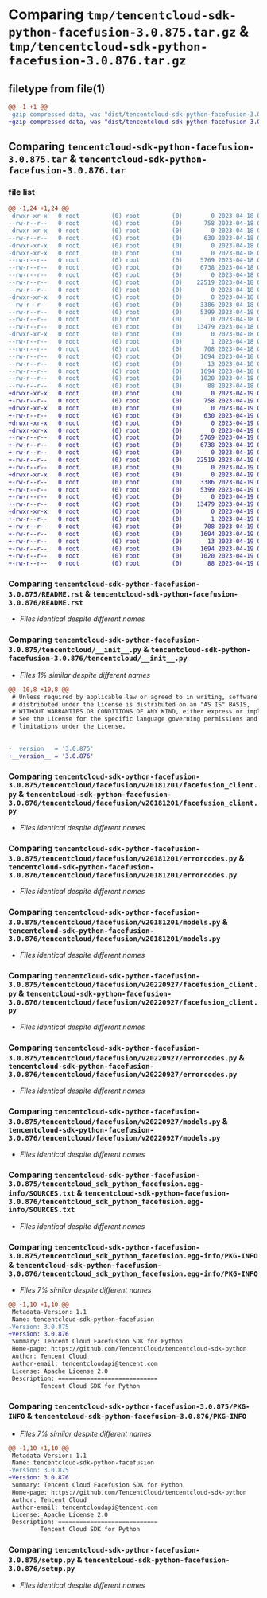 # Comparing `tmp/tencentcloud-sdk-python-facefusion-3.0.875.tar.gz` & `tmp/tencentcloud-sdk-python-facefusion-3.0.876.tar.gz`

## filetype from file(1)

```diff
@@ -1 +1 @@
-gzip compressed data, was "dist/tencentcloud-sdk-python-facefusion-3.0.875.tar", last modified: Tue Apr 18 00:38:40 2023, max compression
+gzip compressed data, was "dist/tencentcloud-sdk-python-facefusion-3.0.876.tar", last modified: Wed Apr 19 00:27:35 2023, max compression
```

## Comparing `tencentcloud-sdk-python-facefusion-3.0.875.tar` & `tencentcloud-sdk-python-facefusion-3.0.876.tar`

### file list

```diff
@@ -1,24 +1,24 @@
-drwxr-xr-x   0 root         (0) root         (0)        0 2023-04-18 00:38:40.000000 tencentcloud-sdk-python-facefusion-3.0.875/
--rw-r--r--   0 root         (0) root         (0)      758 2023-04-18 00:38:40.000000 tencentcloud-sdk-python-facefusion-3.0.875/README.rst
-drwxr-xr-x   0 root         (0) root         (0)        0 2023-04-18 00:38:40.000000 tencentcloud-sdk-python-facefusion-3.0.875/tencentcloud/
--rw-r--r--   0 root         (0) root         (0)      630 2023-04-18 00:38:40.000000 tencentcloud-sdk-python-facefusion-3.0.875/tencentcloud/__init__.py
-drwxr-xr-x   0 root         (0) root         (0)        0 2023-04-18 00:38:40.000000 tencentcloud-sdk-python-facefusion-3.0.875/tencentcloud/facefusion/
-drwxr-xr-x   0 root         (0) root         (0)        0 2023-04-18 00:38:40.000000 tencentcloud-sdk-python-facefusion-3.0.875/tencentcloud/facefusion/v20181201/
--rw-r--r--   0 root         (0) root         (0)     5769 2023-04-18 00:38:40.000000 tencentcloud-sdk-python-facefusion-3.0.875/tencentcloud/facefusion/v20181201/facefusion_client.py
--rw-r--r--   0 root         (0) root         (0)     6738 2023-04-18 00:38:40.000000 tencentcloud-sdk-python-facefusion-3.0.875/tencentcloud/facefusion/v20181201/errorcodes.py
--rw-r--r--   0 root         (0) root         (0)        0 2023-04-18 00:38:40.000000 tencentcloud-sdk-python-facefusion-3.0.875/tencentcloud/facefusion/v20181201/__init__.py
--rw-r--r--   0 root         (0) root         (0)    22519 2023-04-18 00:38:40.000000 tencentcloud-sdk-python-facefusion-3.0.875/tencentcloud/facefusion/v20181201/models.py
--rw-r--r--   0 root         (0) root         (0)        0 2023-04-18 00:38:40.000000 tencentcloud-sdk-python-facefusion-3.0.875/tencentcloud/facefusion/__init__.py
-drwxr-xr-x   0 root         (0) root         (0)        0 2023-04-18 00:38:40.000000 tencentcloud-sdk-python-facefusion-3.0.875/tencentcloud/facefusion/v20220927/
--rw-r--r--   0 root         (0) root         (0)     3386 2023-04-18 00:38:40.000000 tencentcloud-sdk-python-facefusion-3.0.875/tencentcloud/facefusion/v20220927/facefusion_client.py
--rw-r--r--   0 root         (0) root         (0)     5399 2023-04-18 00:38:40.000000 tencentcloud-sdk-python-facefusion-3.0.875/tencentcloud/facefusion/v20220927/errorcodes.py
--rw-r--r--   0 root         (0) root         (0)        0 2023-04-18 00:38:40.000000 tencentcloud-sdk-python-facefusion-3.0.875/tencentcloud/facefusion/v20220927/__init__.py
--rw-r--r--   0 root         (0) root         (0)    13479 2023-04-18 00:38:40.000000 tencentcloud-sdk-python-facefusion-3.0.875/tencentcloud/facefusion/v20220927/models.py
-drwxr-xr-x   0 root         (0) root         (0)        0 2023-04-18 00:38:40.000000 tencentcloud-sdk-python-facefusion-3.0.875/tencentcloud_sdk_python_facefusion.egg-info/
--rw-r--r--   0 root         (0) root         (0)        1 2023-04-18 00:38:40.000000 tencentcloud-sdk-python-facefusion-3.0.875/tencentcloud_sdk_python_facefusion.egg-info/dependency_links.txt
--rw-r--r--   0 root         (0) root         (0)      708 2023-04-18 00:38:40.000000 tencentcloud-sdk-python-facefusion-3.0.875/tencentcloud_sdk_python_facefusion.egg-info/SOURCES.txt
--rw-r--r--   0 root         (0) root         (0)     1694 2023-04-18 00:38:40.000000 tencentcloud-sdk-python-facefusion-3.0.875/tencentcloud_sdk_python_facefusion.egg-info/PKG-INFO
--rw-r--r--   0 root         (0) root         (0)       13 2023-04-18 00:38:40.000000 tencentcloud-sdk-python-facefusion-3.0.875/tencentcloud_sdk_python_facefusion.egg-info/top_level.txt
--rw-r--r--   0 root         (0) root         (0)     1694 2023-04-18 00:38:40.000000 tencentcloud-sdk-python-facefusion-3.0.875/PKG-INFO
--rw-r--r--   0 root         (0) root         (0)     1020 2023-04-18 00:38:40.000000 tencentcloud-sdk-python-facefusion-3.0.875/setup.py
--rw-r--r--   0 root         (0) root         (0)       88 2023-04-18 00:38:40.000000 tencentcloud-sdk-python-facefusion-3.0.875/setup.cfg
+drwxr-xr-x   0 root         (0) root         (0)        0 2023-04-19 00:27:35.000000 tencentcloud-sdk-python-facefusion-3.0.876/
+-rw-r--r--   0 root         (0) root         (0)      758 2023-04-19 00:27:35.000000 tencentcloud-sdk-python-facefusion-3.0.876/README.rst
+drwxr-xr-x   0 root         (0) root         (0)        0 2023-04-19 00:27:35.000000 tencentcloud-sdk-python-facefusion-3.0.876/tencentcloud/
+-rw-r--r--   0 root         (0) root         (0)      630 2023-04-19 00:27:35.000000 tencentcloud-sdk-python-facefusion-3.0.876/tencentcloud/__init__.py
+drwxr-xr-x   0 root         (0) root         (0)        0 2023-04-19 00:27:35.000000 tencentcloud-sdk-python-facefusion-3.0.876/tencentcloud/facefusion/
+drwxr-xr-x   0 root         (0) root         (0)        0 2023-04-19 00:27:35.000000 tencentcloud-sdk-python-facefusion-3.0.876/tencentcloud/facefusion/v20181201/
+-rw-r--r--   0 root         (0) root         (0)     5769 2023-04-19 00:27:35.000000 tencentcloud-sdk-python-facefusion-3.0.876/tencentcloud/facefusion/v20181201/facefusion_client.py
+-rw-r--r--   0 root         (0) root         (0)     6738 2023-04-19 00:27:35.000000 tencentcloud-sdk-python-facefusion-3.0.876/tencentcloud/facefusion/v20181201/errorcodes.py
+-rw-r--r--   0 root         (0) root         (0)        0 2023-04-19 00:27:35.000000 tencentcloud-sdk-python-facefusion-3.0.876/tencentcloud/facefusion/v20181201/__init__.py
+-rw-r--r--   0 root         (0) root         (0)    22519 2023-04-19 00:27:35.000000 tencentcloud-sdk-python-facefusion-3.0.876/tencentcloud/facefusion/v20181201/models.py
+-rw-r--r--   0 root         (0) root         (0)        0 2023-04-19 00:27:35.000000 tencentcloud-sdk-python-facefusion-3.0.876/tencentcloud/facefusion/__init__.py
+drwxr-xr-x   0 root         (0) root         (0)        0 2023-04-19 00:27:35.000000 tencentcloud-sdk-python-facefusion-3.0.876/tencentcloud/facefusion/v20220927/
+-rw-r--r--   0 root         (0) root         (0)     3386 2023-04-19 00:27:35.000000 tencentcloud-sdk-python-facefusion-3.0.876/tencentcloud/facefusion/v20220927/facefusion_client.py
+-rw-r--r--   0 root         (0) root         (0)     5399 2023-04-19 00:27:35.000000 tencentcloud-sdk-python-facefusion-3.0.876/tencentcloud/facefusion/v20220927/errorcodes.py
+-rw-r--r--   0 root         (0) root         (0)        0 2023-04-19 00:27:35.000000 tencentcloud-sdk-python-facefusion-3.0.876/tencentcloud/facefusion/v20220927/__init__.py
+-rw-r--r--   0 root         (0) root         (0)    13479 2023-04-19 00:27:35.000000 tencentcloud-sdk-python-facefusion-3.0.876/tencentcloud/facefusion/v20220927/models.py
+drwxr-xr-x   0 root         (0) root         (0)        0 2023-04-19 00:27:35.000000 tencentcloud-sdk-python-facefusion-3.0.876/tencentcloud_sdk_python_facefusion.egg-info/
+-rw-r--r--   0 root         (0) root         (0)        1 2023-04-19 00:27:35.000000 tencentcloud-sdk-python-facefusion-3.0.876/tencentcloud_sdk_python_facefusion.egg-info/dependency_links.txt
+-rw-r--r--   0 root         (0) root         (0)      708 2023-04-19 00:27:35.000000 tencentcloud-sdk-python-facefusion-3.0.876/tencentcloud_sdk_python_facefusion.egg-info/SOURCES.txt
+-rw-r--r--   0 root         (0) root         (0)     1694 2023-04-19 00:27:35.000000 tencentcloud-sdk-python-facefusion-3.0.876/tencentcloud_sdk_python_facefusion.egg-info/PKG-INFO
+-rw-r--r--   0 root         (0) root         (0)       13 2023-04-19 00:27:35.000000 tencentcloud-sdk-python-facefusion-3.0.876/tencentcloud_sdk_python_facefusion.egg-info/top_level.txt
+-rw-r--r--   0 root         (0) root         (0)     1694 2023-04-19 00:27:35.000000 tencentcloud-sdk-python-facefusion-3.0.876/PKG-INFO
+-rw-r--r--   0 root         (0) root         (0)     1020 2023-04-19 00:27:35.000000 tencentcloud-sdk-python-facefusion-3.0.876/setup.py
+-rw-r--r--   0 root         (0) root         (0)       88 2023-04-19 00:27:35.000000 tencentcloud-sdk-python-facefusion-3.0.876/setup.cfg
```

### Comparing `tencentcloud-sdk-python-facefusion-3.0.875/README.rst` & `tencentcloud-sdk-python-facefusion-3.0.876/README.rst`

 * *Files identical despite different names*

### Comparing `tencentcloud-sdk-python-facefusion-3.0.875/tencentcloud/__init__.py` & `tencentcloud-sdk-python-facefusion-3.0.876/tencentcloud/__init__.py`

 * *Files 1% similar despite different names*

```diff
@@ -10,8 +10,8 @@
 # Unless required by applicable law or agreed to in writing, software
 # distributed under the License is distributed on an "AS IS" BASIS,
 # WITHOUT WARRANTIES OR CONDITIONS OF ANY KIND, either express or implied.
 # See the License for the specific language governing permissions and
 # limitations under the License.
 
 
-__version__ = '3.0.875'
+__version__ = '3.0.876'
```

### Comparing `tencentcloud-sdk-python-facefusion-3.0.875/tencentcloud/facefusion/v20181201/facefusion_client.py` & `tencentcloud-sdk-python-facefusion-3.0.876/tencentcloud/facefusion/v20181201/facefusion_client.py`

 * *Files identical despite different names*

### Comparing `tencentcloud-sdk-python-facefusion-3.0.875/tencentcloud/facefusion/v20181201/errorcodes.py` & `tencentcloud-sdk-python-facefusion-3.0.876/tencentcloud/facefusion/v20181201/errorcodes.py`

 * *Files identical despite different names*

### Comparing `tencentcloud-sdk-python-facefusion-3.0.875/tencentcloud/facefusion/v20181201/models.py` & `tencentcloud-sdk-python-facefusion-3.0.876/tencentcloud/facefusion/v20181201/models.py`

 * *Files identical despite different names*

### Comparing `tencentcloud-sdk-python-facefusion-3.0.875/tencentcloud/facefusion/v20220927/facefusion_client.py` & `tencentcloud-sdk-python-facefusion-3.0.876/tencentcloud/facefusion/v20220927/facefusion_client.py`

 * *Files identical despite different names*

### Comparing `tencentcloud-sdk-python-facefusion-3.0.875/tencentcloud/facefusion/v20220927/errorcodes.py` & `tencentcloud-sdk-python-facefusion-3.0.876/tencentcloud/facefusion/v20220927/errorcodes.py`

 * *Files identical despite different names*

### Comparing `tencentcloud-sdk-python-facefusion-3.0.875/tencentcloud/facefusion/v20220927/models.py` & `tencentcloud-sdk-python-facefusion-3.0.876/tencentcloud/facefusion/v20220927/models.py`

 * *Files identical despite different names*

### Comparing `tencentcloud-sdk-python-facefusion-3.0.875/tencentcloud_sdk_python_facefusion.egg-info/SOURCES.txt` & `tencentcloud-sdk-python-facefusion-3.0.876/tencentcloud_sdk_python_facefusion.egg-info/SOURCES.txt`

 * *Files identical despite different names*

### Comparing `tencentcloud-sdk-python-facefusion-3.0.875/tencentcloud_sdk_python_facefusion.egg-info/PKG-INFO` & `tencentcloud-sdk-python-facefusion-3.0.876/tencentcloud_sdk_python_facefusion.egg-info/PKG-INFO`

 * *Files 7% similar despite different names*

```diff
@@ -1,10 +1,10 @@
 Metadata-Version: 1.1
 Name: tencentcloud-sdk-python-facefusion
-Version: 3.0.875
+Version: 3.0.876
 Summary: Tencent Cloud Facefusion SDK for Python
 Home-page: https://github.com/TencentCloud/tencentcloud-sdk-python
 Author: Tencent Cloud
 Author-email: tencentcloudapi@tencent.com
 License: Apache License 2.0
 Description: ============================
         Tencent Cloud SDK for Python
```

### Comparing `tencentcloud-sdk-python-facefusion-3.0.875/PKG-INFO` & `tencentcloud-sdk-python-facefusion-3.0.876/PKG-INFO`

 * *Files 7% similar despite different names*

```diff
@@ -1,10 +1,10 @@
 Metadata-Version: 1.1
 Name: tencentcloud-sdk-python-facefusion
-Version: 3.0.875
+Version: 3.0.876
 Summary: Tencent Cloud Facefusion SDK for Python
 Home-page: https://github.com/TencentCloud/tencentcloud-sdk-python
 Author: Tencent Cloud
 Author-email: tencentcloudapi@tencent.com
 License: Apache License 2.0
 Description: ============================
         Tencent Cloud SDK for Python
```

### Comparing `tencentcloud-sdk-python-facefusion-3.0.875/setup.py` & `tencentcloud-sdk-python-facefusion-3.0.876/setup.py`

 * *Files identical despite different names*

